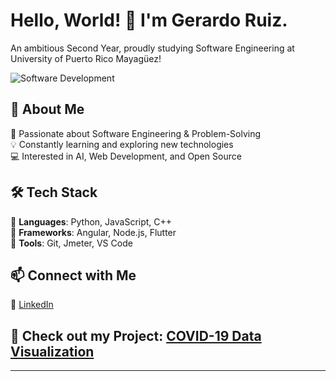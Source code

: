 # Hello, World! 👋 I'm Gerardo Ruiz.

An ambitious Second Year, proudly studying Software Engineering at University of Puerto Rico Mayagüez!

![Software Development](https://media.giphy.com/media/26tn33aiTi1jkl6H6/giphy.gif)


## 🚀 About Me  
🎯 Passionate about Software Engineering & Problem-Solving  
💡 Constantly learning and exploring new technologies  
💻 Interested in AI, Web Development, and Open Source  

## 🛠 Tech Stack  
🔹 **Languages**: Python, JavaScript, C++  
🔹 **Frameworks**: Angular, Node.js, Flutter  
🔹 **Tools**: Git, Jmeter, VS Code  

## 📫 Connect with Me  
🔗 [LinkedIn](https://www.linkedin.com/in/gerardo-ruiz-6025a3294/)  
## 🚀 Check out my Project: [COVID-19 Data Visualization](https://github.com/Gerardoruiz1/Coronavirus-App)

---
